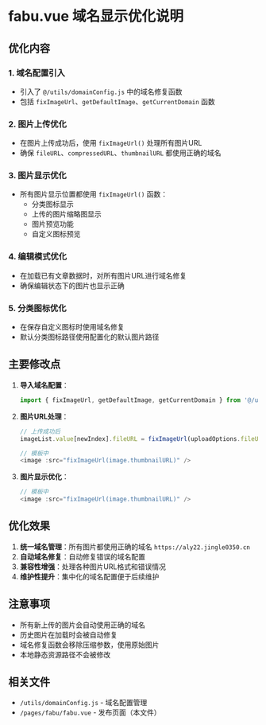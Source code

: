 # fabu.vue 域名显示优化说明

## 优化内容

### 1. 域名配置引入
- 引入了 `@/utils/domainConfig.js` 中的域名修复函数
- 包括 `fixImageUrl`、`getDefaultImage`、`getCurrentDomain` 函数

### 2. 图片上传优化
- 在图片上传成功后，使用 `fixImageUrl()` 处理所有图片URL
- 确保 `fileURL`、`compressedURL`、`thumbnailURL` 都使用正确的域名

### 3. 图片显示优化
- 所有图片显示位置都使用 `fixImageUrl()` 函数：
  - 分类图标显示
  - 上传的图片缩略图显示
  - 图片预览功能
  - 自定义图标预览

### 4. 编辑模式优化
- 在加载已有文章数据时，对所有图片URL进行域名修复
- 确保编辑状态下的图片也显示正确

### 5. 分类图标优化
- 在保存自定义图标时使用域名修复
- 默认分类图标路径使用配置化的默认图片路径

## 主要修改点

1. **导入域名配置**：
   ```javascript
   import { fixImageUrl, getDefaultImage, getCurrentDomain } from '@/utils/domainConfig.js'
   ```

2. **图片URL处理**：
   ```javascript
   // 上传成功后
   imageList.value[newIndex].fileURL = fixImageUrl(uploadOptions.fileURL);
   
   // 模板中
   <image :src="fixImageUrl(image.thumbnailURL)" />
   ```

3. **图片显示优化**：
   ```javascript
   // 模板中
   <image :src="fixImageUrl(image.thumbnailURL)" />
   ```

## 优化效果

1. **统一域名管理**：所有图片都使用正确的域名 `https://aly22.jingle0350.cn`
2. **自动域名修复**：自动修复错误的域名配置
3. **兼容性增强**：处理各种图片URL格式和错误情况
4. **维护性提升**：集中化的域名配置便于后续维护

## 注意事项

- 所有新上传的图片会自动使用正确的域名
- 历史图片在加载时会被自动修复
- 域名修复函数会移除压缩参数，使用原始图片
- 本地静态资源路径不会被修改

## 相关文件

- `/utils/domainConfig.js` - 域名配置管理
- `/pages/fabu/fabu.vue` - 发布页面（本文件）